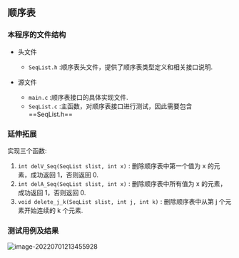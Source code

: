 ## 顺序表

### 本程序的文件结构

- 头文件

  - `SeqList.h` :顺序表头文件，提供了顺序表类型定义和相关接口说明.

- 源文件
  - `main.c` :顺序表接口的具体实现文件.
  - `SeqList.c` :主函数，对顺序表接口进行测试，因此需要包含 ==SeqList.h== 

 

### 延伸拓展

实现三个函数: 

1. `int delV_Seq(SeqList slist, int x)` : 删除顺序表中第一个值为 x 的元素，成功返回 1，否则返回 0.
2. `int delA_Seq(SeqList slist, int x)` : 删除顺序表中所有值为 x 的元素，成功返回 1，否则返回 0.
3. `void delete_j_k(SeqList slist, int j, int k)` : 删除顺序表中从第 j 个元素开始连续的 k 个元素.



### 测试用例及结果

![image-20220701213455928](C:\Users\韦宇敬\AppData\Roaming\Typora\typora-user-images\image-20220701213455928.png) 